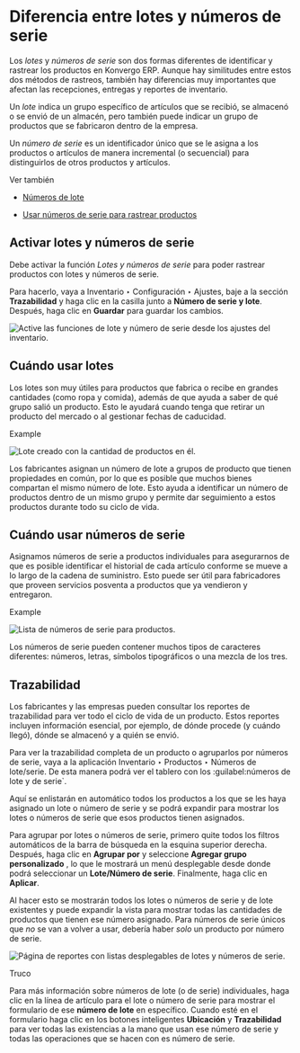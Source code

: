 # Diferencia entre lotes y números de serie

Los _lotes_ y _números de serie_ son dos formas diferentes de identificar y
rastrear los productos en Konvergo ERP. Aunque hay similitudes entre estos dos métodos
de rastreos, también hay diferencias muy importantes que afectan las
recepciones, entregas y reportes de inventario.

Un _lote_ indica un grupo específico de artículos que se recibió, se almacenó
o se envió de un almacén, pero también puede indicar un grupo de productos que
se fabricaron dentro de la empresa.

Un _número de serie_ es un identificador único que se le asigna a los
productos o artículos de manera incremental (o secuencial) para distinguirlos
de otros productos y artículos.

<div class="alert alert-secondary">
<p class="alert-title">
Ver también</p><ul>
<li><p><a href="lots">Números de lote</a></p></li>
<li><p><a href="serial_numbers">Usar números de serie para rastrear productos</a></p></li>
</ul>
</div>

## Activar lotes y números de serie

Debe activar la función _Lotes y números de serie_ para poder rastrear
productos con lotes y números de serie.

Para hacerlo, vaya a Inventario ‣ Configuración ‣ Ajustes, baje a la sección
**Trazabilidad** y haga clic en la casilla junto a **Número de serie y lote**.
Después, haga clic en **Guardar** para guardar los cambios.

![Active las funciones de lote y número de serie desde los ajustes del
inventario.](../../../../../_images/differences-enabled-setting.png)

## Cuándo usar lotes

Los lotes son muy útiles para productos que fabrica o recibe en grandes
cantidades (como ropa y comida), además de que ayuda a saber de qué grupo
salió un producto. Esto le ayudará cuando tenga que retirar un producto del
mercado o al gestionar fechas de caducidad.

<div class="alert alert-success">
<p class="alert-title">
Example</p><img alt="Lote creado con la cantidad de productos en él." class="align-center" src="../../../../../_images/differences-lot.png"/>
</div>

Los fabricantes asignan un número de lote a grupos de producto que tienen
propiedades en común, por lo que es posible que muchos bienes compartan el
mismo número de lote. Esto ayuda a identificar un número de productos dentro
de un mismo grupo y permite dar seguimiento a estos productos durante todo su
ciclo de vida.

## Cuándo usar números de serie

Asignamos números de serie a productos individuales para asegurarnos de que es
posible identificar el historial de cada artículo conforme se mueve a lo largo
de la cadena de suministro. Esto puede ser útil para fabricadores que proveen
servicios posventa a productos que ya vendieron y entregaron.

<div class="alert alert-success">
<p class="alert-title">
Example</p><img alt="Lista de números de serie para productos." class="align-center" src="../../../../../_images/differences-serial-numbers.png"/>
</div>

Los números de serie pueden contener muchos tipos de caracteres diferentes:
números, letras, símbolos tipográficos o una mezcla de los tres.

## Trazabilidad

Los fabricantes y las empresas pueden consultar los reportes de trazabilidad
para ver todo el ciclo de vida de un producto. Estos reportes incluyen
información esencial, por ejemplo, de dónde procede (y cuándo llegó), dónde se
almacenó y a quién se envió.

Para ver la trazabilidad completa de un producto o agruparlos por números de
serie, vaya a la aplicación Inventario ‣ Productos ‣ Números de lote/serie. De
esta manera podrá ver el tablero con los :guilabel:números de lote y de
serie`.

Aquí se enlistarán en automático todos los productos a los que se les haya
asignado un lote o número de serie y se podrá expandir para mostrar los lotes
o números de serie que esos productos tienen asignados.

Para agrupar por lotes o números de serie, primero quite todos los filtros
automáticos de la barra de búsqueda en la esquina superior derecha. Después,
haga clic en **Agrupar por** y seleccione **Agregar grupo personalizado** , lo
que le mostrará un menú desplegable desde donde podrá seleccionar un
**Lote/Número de serie**. Finalmente, haga clic en **Aplicar**.

Al hacer esto se mostrarán todos los lotes o números de serie y de lote
existentes y puede expandir la vista para mostrar todas las cantidades de
productos que tienen ese número asignado. Para números de serie únicos que
_no_ se van a volver a usar, debería haber _solo_ un producto por número de
serie.

![Página de reportes con listas desplegables de lotes y números de
serie.](../../../../../_images/differences-tracking.png) <div class="alert alert-info">
<p class="alert-title">
Truco</p><p>Para más información sobre números de lote (o de serie) individuales, haga clic en la línea de artículo para el lote o número de serie para mostrar el formulario de ese <b>número de lote</b> en específico. Cuando esté en el formulario haga clic en los botones inteligentes <b>Ubicación</b> y <b>Trazabilidad</b> para ver todas las existencias a la mano que usan ese número de serie y todas las operaciones que se hacen con es número de serie.</p>
</div>


